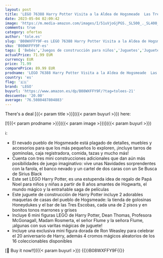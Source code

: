```yaml
---
layout: post
title: 'LEGO 76388 Harry Potter Visita a la Aldea de Hogsmeade  Las Tres Escobas  Juguete 20 Aniversario  Mini Figura Dorada Ron Weasley  Regalos Papá Noel'
date: 2023-05-04 02:09:42
image: 'https://m.media-amazon.com/images/I/51uVjoGjPGS._SL500_._SL400_.jpg'
comments: true
category: ofertas
author: 'tole.es'
slug: 'B08WXFFY9F-es LEGO 76388 Harry Potter Visita a la Aldea de Hogsmeade Las...'
sku: 'B08WXFFY9F-es'
tags: [ 'Bebés','Juegos de construcción para niños','Juguetes','Juguetes y juegos','Self Service','Sets de construcción','Special Features Stores','lego','🇪🇸', ]
actualPrice: 71.99 EUR
currency: EUR
price: 71.99
comparePrice: 89.99 EUR
prodname: 'LEGO 76388 Harry Potter Visita a la Aldea de Hogsmeade  Las Tres Escobas  Juguete 20 Aniversario  Mini Figura Dorada Ron Weasley  Regalos Papá Noel'
country: 'es'
flag: '🇪🇸'
brand: 'LEGO'
buyurl: 'https://www.amazon.es/dp/B08WXFFY9F/?tag=tolees-21'
descuento: '20.00'
average: '76.5080487804883'
---
```


There's a deal [{{< param title >}}]({{< param buyurl >}})  here:

[![{{< param prodname >}}]({{< param image >}})]({{< param buyurl >}})

ℹ️:

- El nevado pueblo de Hogsmeade está plagado de detalles, muebles y accesorios para que los más pequeños lo exploren, ¡incluye tarros de gominolas, caja registradora, comida, tazas y mucho más!
- Cuenta con tres mini construcciones adicionales que dan aún más posibilidades de juego imaginativo: vive unas Navidades sorprendentes con la farola, el banco nevado y un cartel de dos caras con un Se Busca de Sirius Black
- Este set LEGO Harry Potter, es una estupenda idea de regalo de Papá Noel para niños y niñas a partir de 8 años amantes de Hogwarts, el mundo mágico y la entrañable saga de películas
- Este juguete de construcción de Harry Potter incluye 2 adorables maquetas de casas del pueblo de Hogsmeade: la tienda de golosinas Honeydukes y el bar de las Tres Escobas, cada una de 2 pisos y en bonitos tonos marrones y grises
- Incluye 6 mini figuras LEGO de Harry Potter, Dean Thomas, Profesora McGonagall, Madam Rosmerta, el señor Flume y la señora Flume, ¡algunas con sus varitas mágicas de juguete!
- Incluye una exclusiva mini figura dorada de Ron Weasley para celebrar el 20 aniversario de Harry, además 4 cromos mágicos aleatorios de los 16 coleccionables disponibles

[🛒 Buy it now!!]({{< param buyurl >}})
{{<world>}}B08WXFFY9F{{</world>}}
